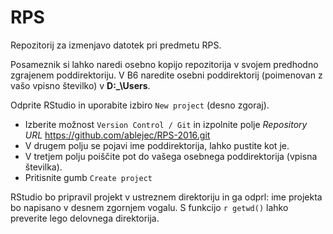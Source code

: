 # RPS

Repozitorij za izmenjavo datotek pri predmetu RPS.

Posameznik si lahko naredi osebno kopijo repozitorija v svojem predhodno zgrajenem poddirektoriju. V B6 naredite osebni poddirektorij (poimenovan z vašo vpisno številko) v **D:_\Users**.

Odprite RStudio in uporabite izbiro `New project` (desno zgoraj). 
* Izberite možnost `Version Control / Git` in izpolnite polje *Repository URL* 
https://github.com/ablejec/RPS-2016.git
* V drugem polju se pojavi ime poddirektorija, lahko pustite kot je.
* V tretjem polju poiščite pot do vašega osebnega poddirektorija (vpisna številka).
* Pritisnite gumb `Create project`

RStudio bo pripravil projekt v ustreznem direktoriju in ga odprl: ime projekta bo napisano v desnem zgornjem vogalu.
S funkcijo `r getwd()` lahko preverite lego delovnega direktorija.

